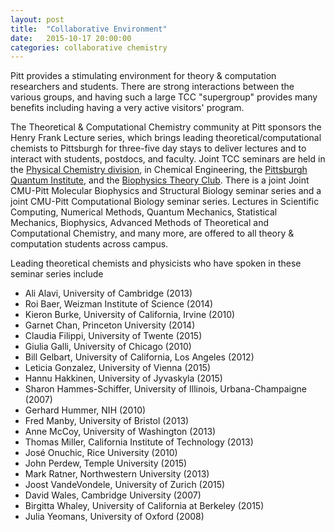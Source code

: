 ```yaml
---
layout: post
title:  "Collaborative Environment"
date:   2015-10-17 20:00:00
categories: collaborative chemistry
---
```

Pitt provides a stimulating environment for theory & computation researchers and students. There are strong interactions
between the various groups, and having such a large TCC "supergroup" provides many benefits including having a very
active visitors' program.

The Theoretical & Computational Chemistry community at Pitt sponsors the Henry Frank Lecture series, which brings
leading theoretical/computational chemists to Pittsburgh for three-five day stays to deliver lectures and to interact
with students, postdocs, and faculty. 
Joint TCC seminars are held in the [Physical Chemistry division](http://pre.chem.pitt.edu/people/physical-division), in
Chemical Engineering, the [Pittsburgh Quantum Institute](http://pqi.org), and the [Biophysics Theory
Club](http://www.csb.pitt.edu/event/biophysical-theory-club-11/). There is a joint Joint CMU-Pitt Molecular Biophysics
and Structural Biology seminar series and a joint CMU-Pitt Computational Biology seminar series. 
Lectures in Scientific Computing, Numerical Methods, Quantum Mechanics, Statistical Mechanics, Biophysics, Advanced Methods of Theoretical and Computational Chemistry, and many more, are offered to all theory & computation students across campus.


Leading theoretical chemists and physicists who have spoken in these seminar series include

* Ali Alavi, University of Cambridge (2013)
* Roi Baer, Weizman Institute of Science (2014)
* Kieron Burke, University of California, Irvine (2010)
* Garnet Chan, Princeton University (2014)
* Claudia Filippi, University of Twente (2015)
* Giulia Galli, University of Chicago (2010)
* Bill Gelbart, University of California, Los Angeles (2012)
* Leticia Gonzalez, University of Vienna (2015)
* Hannu Hakkinen, University of Jyvaskyla (2015)
* Sharon Hammes-Schiffer, University of Illinois, Urbana-Champaigne (2007)
* Gerhard Hummer, NIH (2010)
* Fred Manby, University of Bristol (2013)
* Anne McCoy, University of Washington (2013)
* Thomas Miller, California Institute of Technology (2013)
* José Onuchic, Rice University (2010)
* John Perdew, Temple University (2015)
* Mark Ratner, Northwestern University (2013)
* Joost VandeVondele, University of Zurich (2015)
* David Wales, Cambridge University (2007)
* Birgitta Whaley, University of California at Berkeley (2015)
* Julia Yeomans, University of Oxford (2008)
